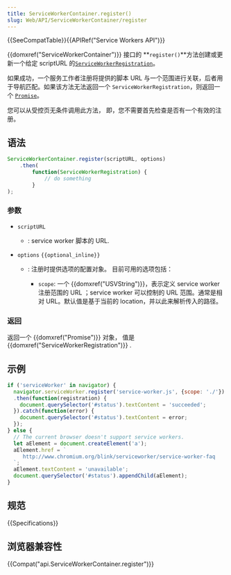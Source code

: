 ```yaml
---
title: ServiceWorkerContainer.register()
slug: Web/API/ServiceWorkerContainer/register
---
```

{{SeeCompatTable}}{{APIRef("Service Workers API")}}

{{domxref("ServiceWorkerContainer")}} 接口的 **`register()`**方法创建或更新一个给定 scriptURL 的[`ServiceWorkerRegistration`](/zh-CN/docs/Web/API/ServiceWorkerRegistration)。

如果成功，一个服务工作者注册将提供的脚本 URL 与一个范围进行关联，后者用于导航匹配。如果该方法无法返回一个 `ServiceWorkerRegistration`，则返回一个 [`Promise`](/zh-CN/docs/Web/JavaScript/Reference/Global_Objects/Promise)。

您可以从受控页无条件调用此方法， 即，您不需要首先检查是否有一个有效的注册。

## 语法

```js
ServiceWorkerContainer.register(scriptURL, options)
    .then(
        function(ServiceWorkerRegistration) {
            // do something
        }
);
```

### 参数

- `scriptURL`
  - : service worker 脚本的 URL.
- `options` `{{optional_inline}}`

  - : 注册时提供选项的配置对象。 目前可用的选项包括：

    - `scope`: 一个 {{domxref("USVString")}}，表示定义 service worker 注册范围的 URL ；service worker 可以控制的 URL 范围。通常是相对 URL。默认值是基于当前的 location，并以此来解析传入的路径。

### 返回

返回一个 {{domxref("Promise")}} 对象， 值是 {{domxref("ServiceWorkerRegistration")}} .

## 示例

```js
if ('serviceWorker' in navigator) {
  navigator.serviceWorker.register('service-worker.js', {scope: './'})
  .then(function(registration) {
    document.querySelector('#status').textContent = 'succeeded';
  }).catch(function(error) {
    document.querySelector('#status').textContent = error;
  });
} else {
  // The current browser doesn't support service workers.
  let aElement = document.createElement('a');
  aElement.href = `
     http://www.chromium.org/blink/serviceworker/service-worker-faq
  `;
  aElement.textContent = 'unavailable';
  document.querySelector('#status').appendChild(aElement);
}
```

## 规范

{{Specifications}}

## 浏览器兼容性

{{Compat("api.ServiceWorkerContainer.register")}}
